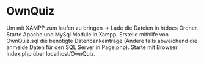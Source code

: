 # OwnQuiz

Um mit XAMPP zum laufen zu bringen -> Lade die Dateien in htdocs Ordner. Starte Apache und MySql Module in Xampp. Erstelle mithilfe von OwnQuiz.sql die benötigte Datenbankeinträge (Ändere falls abweichend die anmelde Daten für den SQL Server in Page.php). Starte mit Browser Index.php über localhost/OwnQuiz.
